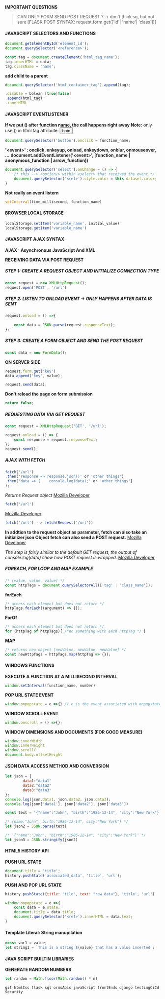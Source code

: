 
**IMPORTANT QUESTIONS**

>CAN ONLY FORM SEND POST REQUEST ? -> don't think so, but not sure
	[FLASK POST SYNTAX: request.form.get(['id'| 'name'| 'class'])]


#### __JAVASCRIPT SELECTORS AND FUNCTIONS__
```javascript
document.getElementById('elememt_id');
document.querySelector('<reference>');

const tag = document.createElement('html_tag_name');
tag.innerHTML = data;
tag.className = 'name';
```

**add child to a parent**
```javascript
document.querySelector('html_container_tag').append(tag); 
```
```javascript
.disable = bolean [true|false]
.append(html_tag)
.innerHTML
```

#### __JAVASCRIPT EVENTLISTENER__

**If we put () after function name, the call happens right away**
**Note:** only use () in html tag attribute: **<button onclick="function()">butn</button>**

```javascript
document.querySelector('button').onclick = function_name; 
```

**'\<event\>' : onclick, onkeyup, onload, onkeydown, onblur, onmouseover, ...**
**document.addEventListener('\<event\>', [function_name | anonymous_function | arrow_function])**
    
```javascript
document.querySelector('select').onChange = () => {
	/* this --> <option/> within <select> that received the event */
	document.querySelector('<ref>').style.color = this.dataset.color; 
}
```
    
**Not really an event listern**
```javascript
setInterval(time_millisecond, function_name) 
```
    
#### __BROWSER LOCAL STORAGE__

```javascript
localStorage.setItem('variable_name', initial_value)
localStorage.getItem('variable_name')
```
    
#### __JAVASCRIPT AJAX SYNTAX__
**AJAX : Asynchronous JavaScript And XML**
    
**RECEIVING DATA VIA POST REQUEST**

##### **STEP 1: CREATE A REQUEST OBJECT AND INITIALIZE CONNECTION TYPE**

```javascript
const request = new XMLHttpRequest();
request.open('POST', '/url')
```
    
##### **STEP 2: LISTEN TO ONLOAD EVENT -> ONLY HAPPENS AFTER DATA IS SENT**
    
```javascript
request.onload = () =>{
	
	const data = JSON.parse(request.responseText);
};
```
    
##### **STEP 3: CREATE A FORM OBJECT AND SEND THE POST REQUEST**

```javascript
const data = new FormData();
```

**ON SERVER SIDE** 
    
```javascript
request.form.get('key')
data.append('key', value);

request.send(data);
```
    
**Don't reload the page on form submission**
```javascript    
return false;
```
    
##### **REQUESTING DATA VIA GET REQUEST**
```javascript
const request = XMLHttpRequest('GET', '/url');

request.onload = () => {
	const response = request.responseText;
};
request.send();
```
##### **AJAX WITH FETCH**

```javascript
fetch('/url')
.then('response => response.json()' or 'other things')
.then('data => {	console.log(data);' or 'other things'}
);
```
*Returns Request object*
[Mozilla Developer](https://developer.mozilla.org/en-US/docs/Web/API/Request)
```javascript    
fetch('/url')
```
[Mozilla Developer](https://developer.mozilla.org/en-US/docs/Web/API/Request/Request)
```javascript
fetch('/url') --> fetch(Request('/url'))
```
**In addtion to the request object as parameter, fetch can also take an initializer json Object**
**fetch can also send a POST request.** [Mozilla Developer](https://stackoverflow.com/questions/29775797/fetch-post-json-data)

*The step is fairly similar to the default GET request, the output of console.log(data) show how POST request is wrapped.* [Mozilla Developer](https://developer.mozilla.org/en-US/docs/Web/API/Request/json)

    
##### __FOREACH, FOR LOOP AND MAP EXAMPLE__
```javascript
/* [value, value, value] */
const httpTags = document.querySelectorAll(['tag' | 'class_name']); 
```

**forEach**
```javascript
/* access each element but does not return */
httpTags.forEach((argument) => {});  							
```
    
**ForOf**
```javascript
/* access each element but does not return */
for (httpTag of httpTags){ /*do something with each httpTag */ } 
```
    
**MAP**
```javascript
/* returns new object [newValue, newValue, newValue] */
const newHttpTags = httpTags.map(httpTag => {}); 				
```
    
#### __WINDOWS FUNCTIONS__

**EXECUTE A FUNCTION AT A MILLISECOND INTERVAL**
```javascript
window.setInterval(function_name, number)
```

**POP URL STATE EVENT**
```javascript
window.onpopstate = e =>{} // e is the event associated with onpopstate
```

**WINDOW SCROLL EVENT**
```javascript
window.onscroll = () =>{};
```

**WINDOW DIMENSIONS AND DOCUMENTS (FOR GOOD MEASURE)**
```javascript
window.innerWidth
window.innerHeight
window.scrollY
document.body.offsetHeight
```

#### __JSON DATA ACCESS METHOD AND CONVERSION__
```javascript
let json = {
		data1:"data1"
		data2:"data2"
		data3:"data3"
};
console.log(json.data1, json.data2, json.data3);
console.log(json['data1'], json['data2'], json['data3'])

const text = '{"name":"John", "birth":"1986-12-14", "city":"New York"}';

/* {name:"John", birth:"1986-12-14", city:"New York"} */
let json2 = JSON.parse(text) 

/* '{"name":"John", "birth":"1986-12-14", "city":"New York"}' */
let json3 = JSON.stringify(json2) 
```
#### __HTML5 HISTORY API__

**PUSH URL STATE**
```javascript
document.title = 'title';
history.pushState('associated_data', 'title', 'url');
```

**PUSH AND POP URL STATE**
```javascript
history.pushState({title: "tile", text: "raw_data"}, 'title', 'url')

window.onpopstate = e =>{
	const data = e.state;
	document.title = data.title;
	document.querySelector('<ref>').innerHTML = data.text;
}
```
#### __Template Literal: String manupilation__
```javascript
const var1 = value;
let string1 = `This is a string ${value} that has a value inserted`;
```

#### __JAVA SCRIPT BUILTIN LIBRARIES__

**GENERATE RANDOM NUMBERS**
```javascript
let random = Math.floor(Math.random() * n)
```
```
git htmlCss flask sql ormsApis javaScript frontEnds django testingCiCd Security
```
